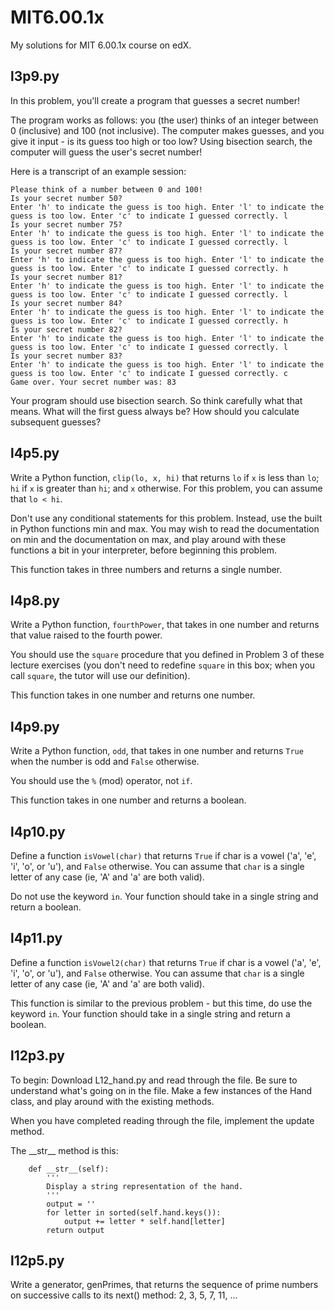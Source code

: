 # MIT6.00.1x
My solutions for MIT 6.00.1x course on edX.

## l3p9.py
In this problem, you'll create a program that guesses a secret number!

The program works as follows: you (the user) thinks of an integer between 0 (inclusive) and 100 (not inclusive). The computer makes guesses, and you give it input - is its guess too high or too low? Using bisection search, the computer will guess the user's secret number!

Here is a transcript of an example session:
```
Please think of a number between 0 and 100!
Is your secret number 50?
Enter 'h' to indicate the guess is too high. Enter 'l' to indicate the guess is too low. Enter 'c' to indicate I guessed correctly. l
Is your secret number 75?
Enter 'h' to indicate the guess is too high. Enter 'l' to indicate the guess is too low. Enter 'c' to indicate I guessed correctly. l
Is your secret number 87?
Enter 'h' to indicate the guess is too high. Enter 'l' to indicate the guess is too low. Enter 'c' to indicate I guessed correctly. h
Is your secret number 81?
Enter 'h' to indicate the guess is too high. Enter 'l' to indicate the guess is too low. Enter 'c' to indicate I guessed correctly. l
Is your secret number 84?
Enter 'h' to indicate the guess is too high. Enter 'l' to indicate the guess is too low. Enter 'c' to indicate I guessed correctly. h
Is your secret number 82?
Enter 'h' to indicate the guess is too high. Enter 'l' to indicate the guess is too low. Enter 'c' to indicate I guessed correctly. l
Is your secret number 83?
Enter 'h' to indicate the guess is too high. Enter 'l' to indicate the guess is too low. Enter 'c' to indicate I guessed correctly. c
Game over. Your secret number was: 83
```

Your program should use bisection search. So think carefully what that means. What will the first guess always be? How should you calculate subsequent guesses?

## l4p5.py
Write a Python function, `clip(lo, x, hi)` that returns `lo` if `x` is less than `lo`; `hi` if `x` is greater than `hi`; and `x` otherwise. For this problem, you can assume that `lo < hi`.

Don't use any conditional statements for this problem. Instead, use the built in Python functions min and max. You may wish to read the documentation on min and the documentation on max, and play around with these functions a bit in your interpreter, before beginning this problem.

This function takes in three numbers and returns a single number.

## l4p8.py
Write a Python function, `fourthPower`, that takes in one number and returns that value raised to the fourth power.

You should use the `square` procedure that you defined in Problem 3 of these lecture exercises (you don't need to redefine `square` in this box; when you call `square`, the tutor will use our definition).

This function takes in one number and returns one number.

## l4p9.py
Write a Python function, `odd`, that takes in one number and returns `True` when the number is odd and `False` otherwise.

You should use the `%` (mod) operator, not `if`.

This function takes in one number and returns a boolean.

## l4p10.py
Define a function `isVowel(char)` that returns `True` if char is a vowel ('a', 'e', 'i', 'o', or 'u'), and `False` otherwise. You can assume that `char` is a single letter of any case (ie, 'A' and 'a' are both valid).

Do not use the keyword `in`. Your function should take in a single string and return a boolean.

## l4p11.py
Define a function `isVowel2(char)` that returns `True` if char is a vowel ('a', 'e', 'i', 'o', or 'u'), and `False` otherwise. You can assume that `char` is a single letter of any case (ie, 'A' and 'a' are both valid).

This function is similar to the previous problem - but this time, do use the keyword `in`. Your function should take in a single string and return a boolean.

## l12p3.py
To begin: Download L12_hand.py and read through the file. Be sure to understand what's going on in the file. Make a few instances of the Hand class, and play around with the existing methods.

When you have completed reading through the file, implement the update method.

The \_\_str__ method is this:
```
    def __str__(self):
        '''
        Display a string representation of the hand.
        '''
        output = ''
        for letter in sorted(self.hand.keys()):
            output += letter * self.hand[letter]
        return output
```

## l12p5.py
Write a generator, genPrimes, that returns the sequence of prime numbers on successive calls to its next() method: 2, 3, 5, 7, 11, ...
